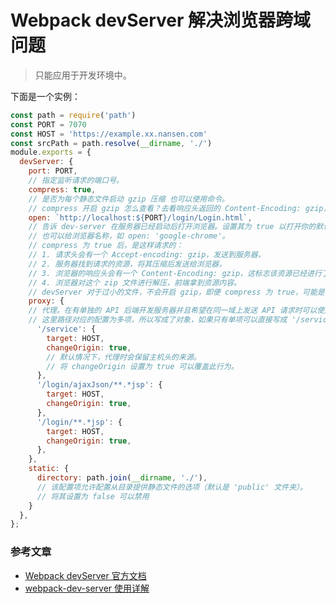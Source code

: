 # Webpack devServer 解决浏览器跨域问题

> 只能应用于开发环境中。

下面是一个实例：

```javascript
const path = require('path')
const PORT = 7070
const HOST = 'https://example.xx.nansen.com'
const srcPath = path.resolve(__dirname, './')
module.exports = {
  devServer: {
    port: PORT,
    // 指定监听请求的端口号。
    compress: true,
    // 是否为每个静态文件启动 gzip 压缩 也可以使用命令。
    // compress 开启 gzip 怎么查看？去看响应头返回的 Content-Encoding: gzip，是响应头，而不是请求头！
    open: `http://localhost:${PORT}/login/Login.html`,
    // 告诉 dev-server 在服务器已经启动后打开浏览器。设置其为 true 以打开你的默认浏览器。
    // 也可以给浏览器名称，如 open: 'google-chrome'。
    // compress 为 true 后，是这样请求的：
    // 1. 请求头会有一个 Accept-encoding: gzip，发送到服务器，
    // 2. 服务器找到请求的资源，将其压缩后发送给浏览器，
    // 3. 浏览器的响应头会有一个 Content-Encoding: gzip，这标志该资源已经进行了 gzip 压缩，
    // 4. 浏览器对这个 zip 文件进行解压，前端拿到资源内容。
    // devServer 对于过小的文件，不会开启 gzip，即便 compress 为 true，可能是根据 gzip 压缩后的大小和文件本身的大小进行比较，如果压缩后反而更大就不做处理。
    proxy: {
    // 代理。在有单独的 API 后端开发服务器并且希望在同一域上发送 API 请求时可以使用。
    // 这里路径对应的配置为多项，所以写成了对象，如果只有单项可以直接写成 '/service': 'http://localhost:3000'
      '/service': {
        target: HOST,
        changeOrigin: true,
        // 默认情况下，代理时会保留主机头的来源。
        // 将 changeOrigin 设置为 true 可以覆盖此行为。 
      },
      '/login/ajaxJson/**.*jsp': {
        target: HOST,
        changeOrigin: true,
      },
      '/login/**.*jsp': {
        target: HOST,
        changeOrigin: true,
      },
    },
    static: {
      directory: path.join(__dirname, './'),
      // 该配置项允许配置从目录提供静态文件的选项（默认是 'public' 文件夹）。
      // 将其设置为 false 可以禁用
    }
  },
};
```

### 参考文章

- [Webpack devServer 官方文档](https://webpack.docschina.org/configuration/dev-server/#root)
- [webpack-dev-server 使用详解](https://blog.csdn.net/qq_17175013/article/details/119213124)